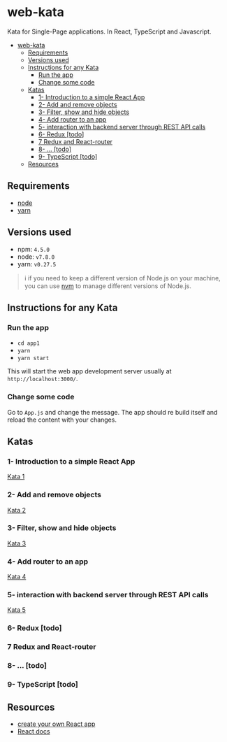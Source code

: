 # web-kata

Kata for Single-Page applications. In React, TypeScript and Javascript.

<!-- TOC -->

- [web-kata](#web-kata)
    - [Requirements](#requirements)
    - [Versions used](#versions-used)
    - [Instructions for any Kata](#instructions-for-any-kata)
        - [Run the app](#run-the-app)
        - [Change some code](#change-some-code)
    - [Katas](#katas)
        - [1- Introduction to a simple React App](#1--introduction-to-a-simple-react-app)
        - [2- Add and remove objects](#2--add-and-remove-objects)
        - [3- Filter, show and hide objects](#3--filter-show-and-hide-objects)
        - [4- Add router to an app](#4--add-router-to-an-app)
        - [5- interaction with backend server through REST API calls](#5--interaction-with-backend-server-through-rest-api-calls)
        - [6- Redux [todo]](#6--redux-todo)
        - [7 Redux and React-router](#7-redux-and-react-router)
        - [8- ... [todo]](#8---todo)
        - [9- TypeScript  [todo]](#9--typescript--todo)
    - [Resources](#resources)

<!-- /TOC -->

## Requirements

- [node](https://nodejs.org/en/)
- [yarn](https://yarnpkg.com/en/docs/install)

## Versions used

- npm: `4.5.0`
- node: `v7.8.0`
- yarn: `v0.27.5`

> :information_source: if you need to keep a different version of Node.js on your machine, you can use [nvm](https://github.com/coreybutler/nvm-windows) to manage different versions of Node.js.

## Instructions for any Kata

### Run the app

- `cd app1`
- `yarn`
- `yarn start`

This will start the web app development server usually at `http://localhost:3000/`.

### Change some code

Go to `App.js` and change the message. The app should re build itself and reload the content with your changes.

## Katas

### 1- Introduction to a simple React App

[Kata 1](kata1.md)

### 2- Add and remove objects

[Kata 2](kata2.md)

### 3- Filter, show and hide objects

[Kata 3](kata3.md)

### 4- Add router to an app

[Kata 4](kata4.md)

### 5- interaction with backend server through REST API calls

[Kata 5](kata5.md)

### 6- Redux [todo]

### 7 Redux and React-router

### 8- ... [todo]

### 9- TypeScript  [todo]

## Resources

- [create your own React app](https://github.com/facebookincubator/create-react-app)
- [React docs](https://facebook.github.io/react/docs/hello-world.html)
